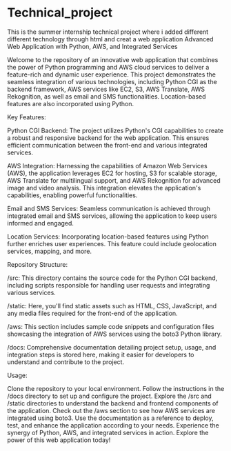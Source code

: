 # Technical_project
This is the summer internship technical project where i added different different technology through html and creat a web application
Advanced Web Application with Python, AWS, and Integrated Services

Welcome to the repository of an innovative web application that combines the power of Python programming and AWS cloud services to deliver a feature-rich and dynamic user experience. This project demonstrates the seamless integration of various technologies, including Python CGI as the backend framework, AWS services like EC2, S3, AWS Translate, AWS Rekognition, as well as email and SMS functionalities. Location-based features are also incorporated using Python.

Key Features:

Python CGI Backend: The project utilizes Python's CGI capabilities to create a robust and responsive backend for the web application. This ensures efficient communication between the front-end and various integrated services.

AWS Integration: Harnessing the capabilities of Amazon Web Services (AWS), the application leverages EC2 for hosting, S3 for scalable storage, AWS Translate for multilingual support, and AWS Rekognition for advanced image and video analysis. This integration elevates the application's capabilities, enabling powerful functionalities.

Email and SMS Services: Seamless communication is achieved through integrated email and SMS services, allowing the application to keep users informed and engaged.

Location Services: Incorporating location-based features using Python further enriches user experiences. This feature could include geolocation services, mapping, and more.

Repository Structure:

/src: This directory contains the source code for the Python CGI backend, including scripts responsible for handling user requests and integrating various services.

/static: Here, you'll find static assets such as HTML, CSS, JavaScript, and any media files required for the front-end of the application.

/aws: This section includes sample code snippets and configuration files showcasing the integration of AWS services using the boto3 Python library.

/docs: Comprehensive documentation detailing project setup, usage, and integration steps is stored here, making it easier for developers to understand and contribute to the project.

Usage:

Clone the repository to your local environment.
Follow the instructions in the /docs directory to set up and configure the project.
Explore the /src and /static directories to understand the backend and frontend components of the application.
Check out the /aws section to see how AWS services are integrated using boto3.
Use the documentation as a reference to deploy, test, and enhance the application according to your needs.
Experience the synergy of Python, AWS, and integrated services in action. Explore the power of this web application today!
